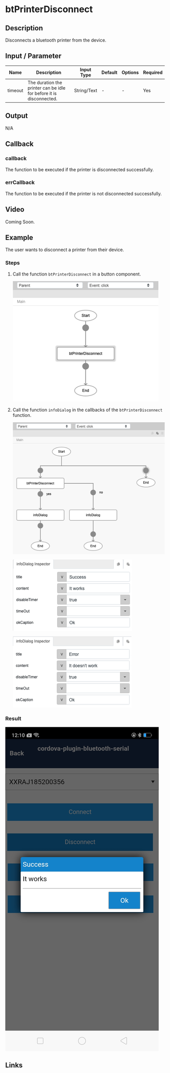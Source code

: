 # btPrinterDisconnect

## Description

Disconnects a bluetooth printer from the device.

## Input / Parameter

| Name | Description | Input Type | Default | Options | Required |
| ------ | ------ | ------ | ------ | ------ | ------ |
| timeout | The duration the printer can be idle for before it is disconnected. | String/Text | - | - | Yes |

## Output

N/A

## Callback

### callback

The function to be executed if the printer is disconnected successfully.

### errCallback

The function to be executed if the printer is not disconnected successfully.

## Video

Coming Soon.

<!-- Format: [![Video]({image-path}?raw=true)]({url-link}) -->

## Example

The user wants to disconnect a printer from their device.

<!-- Share a scenario, like a user requirements. -->

### Steps

1. Call the function `btPrinterDisconnect` in a button component. 

    ![](../btPrinterDisconnect/btPrinterDisconnect-step-1.png?raw=true)

2. Call the function `infoDialog` in the callbacks of the `btPrinterDisconnect` function.

    ![](../btPrinterDisconnect/btPrinterDisconnect-step-2.png?raw=true)

    ![](../btPrinterDisconnect/btPrinterDisconnect-step-3.png?raw=true)

    ![](../btPrinterDisconnect/btPrinterDisconnect-step-4.png?raw=true)

<!-- Show the steps and share some screenshots.

1. .....

Format: ![]({image-path}?raw=true) -->

### Result

![](../btPrinterDisconnect/btPrinterDisconnect-result-1.jpg?raw=true)

<!-- Explain the output.

Format: ![]({image-path}?raw=true) -->

## Links